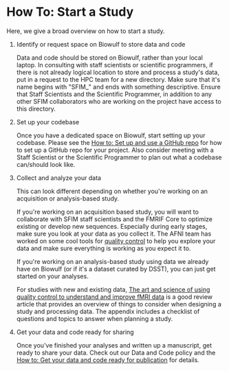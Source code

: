 # How To: Start a Study

Here, we give a broad overview on how to start a study.

1. Identify or request space on Biowulf to store data and code

    Data and code should be stored on Biowulf, rather than your local laptop. In consulting with staff scientists or scientific programmers, if there is not already logical location to store and process a study's data, put in a request to the HPC team for a new directory. Make sure that it's name begins with "SFIM_" and ends with something descriptive. Ensure that Staff Scientists and the Scientific Programmer, in addition to any other SFIM collaborators who are working on the project have access to this directory.

2. Set up your codebase

    Once you have a dedicated space on Biowulf, start setting up your codebase. Please see the [How to: Set up and use a GitHub repo][use_github] for how to set up a GitHub repo for your project. Also consider meeting with a Staff Scientist or the Scientific Programmer to plan out what a codebase can/should look like.

3. Collect and analyze your data

    This can look different depending on whether you're working on an acquisition or analysis-based study.

    If you're working on an acquisition based study, you will want to collaborate with SFIM staff scientists and the FMRIF Core to optimize existing or develop new sequences. Especially during early stages, make sure you look at your data as you collect it. The AFNI team has worked on some cool tools for [quality control][afni_qc] to help you explore your data and make sure everything is working as you expect it to.

    If you're working on an analysis-based study using data we already have on Biowulf (or if it's a dataset curated by DSST), you can just get started on your analyses.

    For studies with new and existing data, [The art and science of using quality control to understand and improve fMRI data][qc_article] is a good review article that provides an overview of things to consider when designing a study and processing data. The appendix includes a checklist of questions and topics to answer when planning a study.

4. Get your data and code ready for sharing

    Once you've finished your analyses and written up a manuscript, get ready to share your data. Check out our Data and Code policy and the [How to: Get your data and code ready for publication][share_data_code] for details.

[use_github]:<github.md>
[afni_qc]: https://afni.nimh.nih.gov/pub/dist/doc/htmldoc/tutorials/apqc_html/main_toc.html
[qc_article]: https://doi.org/10.3389/fnins.2023.1100544
[share_data_code]:<ready_for_pub.md>
